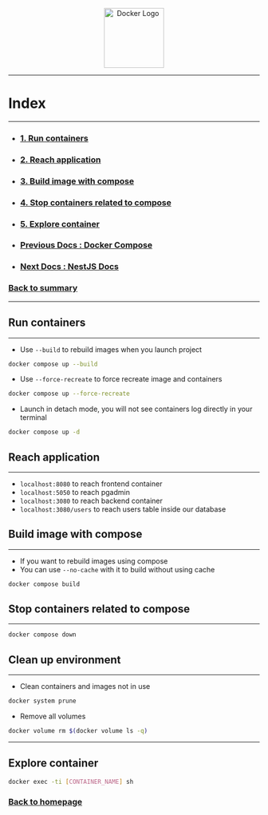 <p align="center">
  <a href="https://docs.docker.com" target="blank"><img src="https://cdn.worldvectorlogo.com/logos/docker.svg" width="120" alt="Docker Logo" /></a>
</p>

***

# Index
***
- ### [1. Run containers](#run-containers)
- ### [2. Reach application](#reach-application)
- ### [3. Build image with compose](#build-image-with-compose)
- ### [4. Stop containers related to compose](#stop-containers-related-to-compose)
- ### [5. Explore container](#explore-container)
- ### [Previous Docs : Docker Compose](2-docker-compose.md)
- ### [Next Docs : NestJS Docs](../nestjs/0-what-is-nestjs.md)
### [Back to summary](../Summary.md)

***
## Run containers
***
- Use `--build` to rebuild images when you launch project
```bash
docker compose up --build
```

- Use `--force-recreate` to force recreate image and containers
```bash
docker compose up --force-recreate
```

- Launch in detach mode, you will not see containers log directly in your terminal
```bash
docker compose up -d
```

## Reach application
***

- `localhost:8080` to reach frontend container
- `localhost:5050` to reach pgadmin
- `localhost:3080` to reach backend container
- `localhost:3080/users` to reach users table inside our database

## Build image with compose
***

- If you want to rebuild images using compose
- You can use `--no-cache` with it to build without using cache

```bash
docker compose build
```

## Stop containers related to compose
***

```bash
docker compose down
```

## Clean up environment
***
- Clean containers and images not in use
```bash
docker system prune
```

- Remove all volumes
```bash
docker volume rm $(docker volume ls -q)
```
***

## Explore container

```bash
docker exec -ti [CONTAINER_NAME] sh
```

### [Back to homepage](https://github.com/Bima42/ft_transcendence)